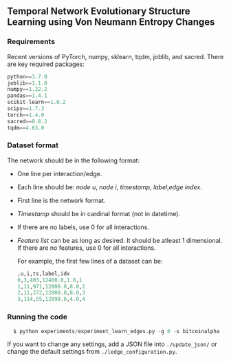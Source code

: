 ## Temporal Network Evolutionary Structure Learning using  Von Neumann Entropy Changes

### Requirements

Recent versions of PyTorch, numpy, sklearn, tqdm, joblib, and sacred. There are key required packages:
```python
python==3.7.0
joblib==1.1.0
numpy==1.22.2
pandas==1.4.1
scikit-learn==1.0.2
scipy==1.7.3
torch==1.4.0
sacred==0.8.2
tqdm==4.63.0
```

### Dataset format

The network should be in the following format:

- One line per interaction/edge.

- Each line should be:  *node u*, *node i*, *timestamp*, *label*,*edge index*.

- First line is the network format. 

- *Timestamp* should be in cardinal format (not in datetime).

-  If there are no labels, use 0 for all interactions.

- *Feature list* can be as long as desired. It should be atleast 1 dimensional. If there are no features, use 0 for all interactions.

  For example, the first few lines of a dataset can be:

  ```python
  ,u,i,ts,label,idx
  0,3,403,12400.0,1.0,1
  1,11,971,12800.0,8.0,2
  2,11,272,12800.0,8.0,3
  3,114,55,12890.0,4.0,4
  ```

### Running the code

```python
  $ python experiments/experiment_learn_edges.py -g 0 -s bitcoinalpha -b 512 
```

If you want to change any settings, add a JSON file into  `./update_json/` or change the default settings from  `./ledge_configuration.py`.
